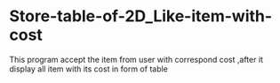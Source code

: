 # Store-table-of-2D_Like-item-with-cost
This program accept the item from user with correspond cost ,after it display all item with its cost in form of table
